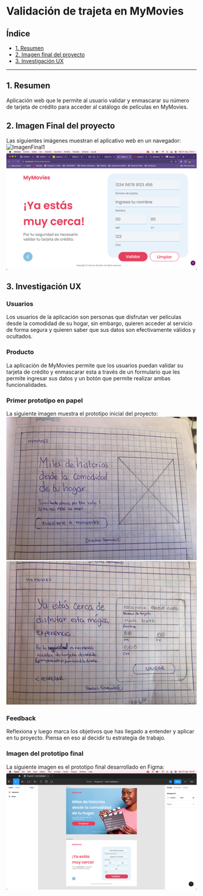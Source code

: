 # Validación de trajeta en MyMovies

## Índice

* [1. Resumen](#1-resumen)
* [2. Imagen final del proyecto](#2-imagen-final-del-proyecto)
* [3. Investigación UX](#3-investigacion-UX)

***

## 1. Resumen

Aplicación web que le permite al usuario validar y enmascarar su número de tarjeta de crédito para acceder al catálogo de películas en MyMovies.

## 2. Imagen Final del proyecto

Las siguientes imágenes muestran el aplicativo web en un navegador:
![ImagenFinal1](ProyectoFinal1.png)
![ImagenFinal2](ProyectoFinal2.png)

## 3. Investigación UX

### Usuarios

Los usuarios de la aplicación son personas que disfrutan ver películas desde la comodidad de su hogar, sin embargo, quieren acceder al servicio de forma segura y quieren saber que sus datos son efectivamente válidos y ocultados. 

### Producto

La aplicación de MyMovies permite que los usuarios puedan validar su tarjeta de crédito y enmascarar esta a través de un formulario que les permite ingresar sus datos y un botón que permite realizar ambas funcionalidades. 

### Primer prototipo en papel

La siguiente imagen muestra el prototipo inicial del proyecto:
![PrototipoPapel1](PrototipoPapel1.jpg)
![PrototipoPapel2](PrototipoPapel2.jpg)

### Feedback

Reflexiona y luego marca los objetivos que has llegado a entender y aplicar en tu proyecto. Piensa en eso al decidir tu estrategia de trabajo.

### Imagen del prototipo final

La siguiente imagen es el prototipo final desarrollado en Figma:
![PrototipoFinal](PrototipoFinal.png)